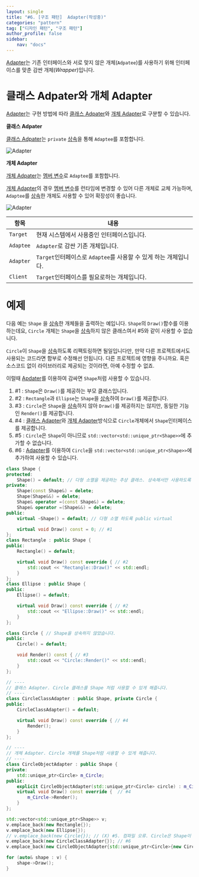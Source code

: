 ```yaml
---
layout: single
title: "#6. [구조 패턴]  Adapter(작성중)"
categories: "pattern"
tag: ["디자인 패턴", "구조 패턴"]
author_profile: false
sidebar: 
    nav: "docs"
---
```


[Adapter](??)는 기존 인터페이스와 서로 맞지 않은 개체(`Adpatee`)를 사용하기 위해 인터페이스를 맞춘 감싼 개체(*Wrapper*)입니다.

# 클래스 Adpater와 개체 Adapter

[Adapter](??)는 구현 방법에 따라 [클래스 Adpater](??)와 [개체 Adapter](??)로 구분할 수 있습니다.

**클래스 Adpater**

[클래스 Adpater](??)는 `private` [상속](https://tango1202.github.io/legacy-cpp-oop/legacy-cpp-oop-inheritance/)을 통해 `Adaptee`를 포함합니다.

![Adapter](https://github.com/tango1202/tango1202.github.io/assets/133472501/f65ea2d9-ef45-415b-a9ca-eba14d8170e4)

**개체 Adapter**

[개체 Adpater](??)는 [멤버 변수](??)로 `Adaptee`를 포함합니다. 

[개체 Adapter](??)의 경우 [멤버 변수](??)를 런타임에 변경할 수 있어 다른 개체로 교체 가능하며, `Adaptee`를 [상속](https://tango1202.github.io/legacy-cpp-oop/legacy-cpp-oop-inheritance/)한 개체도 사용할 수 있어 확장성이 좋습니다.

![Adapter](https://github.com/tango1202/tango1202.github.io/assets/133472501/7df7d2ef-ca49-4bea-868f-3ff8d9b56a40)

|항목|내용|
|--|--|
|`Target`|현재 시스템에서 사용중인 인터페이스입니다.|
|`Adaptee`|`Adapter`로 감싼 기존 개체입니다.|
|`Adapter`|`Target`인터페이스로 `Adaptee`를 사용할 수 있게 하는 개체입니다.|
|`Client`|`Target`인터페이스를 필요로하는 개체입니다.|

# 예제

다음 예는 `Shape` 을 [상속](https://tango1202.github.io/legacy-cpp-oop/legacy-cpp-oop-inheritance/)한 개체들을 출력하는 예입니다. `Shape`의 `Draw()`함수를 이용하는데요, `Circle` 개체는 `Shape`을 [상속](https://tango1202.github.io/legacy-cpp-oop/legacy-cpp-oop-inheritance/)하지 않은 클래스여서 #5와 같이 사용할 수 없습니다. 

`Circle`이 `Shape`을 [상속](https://tango1202.github.io/legacy-cpp-oop/legacy-cpp-oop-inheritance/)하도록 리팩토링하면 될일입니다만, 만약 다른 프로젝트에서도 사용되는 코드라면 함부로 수정해선 안됩니다. 다른 프로젝트에 영향을 주니까요. 혹은 소스코드 없이 라이브러리로 제공되는 것이라면, 아예 수정할 수 없죠. 

이럴때 [Apdater](??)를 이용하여 감싸면 `Shape`처럼 사용할 수 있습니다.

1. #1 : `Shape`은 `Draw()`를 제공하는 부모 클래스입니다.
2. #2 : `Rectangle`과 `Ellipse`는 `Shape`을 [상속](https://tango1202.github.io/legacy-cpp-oop/legacy-cpp-oop-inheritance/)하여 `Draw()`를 제공합니다.
3. #3 : `Circle`은 `Shape`을 [상속](https://tango1202.github.io/legacy-cpp-oop/legacy-cpp-oop-inheritance/)하지 않아 `Draw()`를 제공하지는 않지만, 동일한 기능인 `Render()`를 제공합니다.
4. #4 : [클래스 Adapter](??)와 [개체 Adapter](??)방식으로 `Circle`개체에서 `Shape`인터페이스를 제공합니다.
5. #5 : `Circle`은 `Shape`이 아니므로 `std::vector<std::unique_ptr<Shape>>`에 추가할 수 없습니다.
6. #6 : [Adapter](??)를 이용하여 `Circle`을 `std::vector<std::unique_ptr<Shape>>`에 추가하여 사용할 수 있습니다.

```cpp
class Shape {
protected:
    Shape() = default; // 다형 소멸을 제공하는 추상 클래스. 상속해서만 사용하도록 protected
private:
    Shape(const Shape&) = delete; 
    Shape(Shape&&) = delete; 
    Shape& operator =(const Shape&) = delete; 
    Shape& operator =(Shape&&) = delete;   
public:
    virtual ~Shape() = default; // 다형 소멸 하도록 public virtual    

    virtual void Draw() const = 0; // #1
};
class Rectangle : public Shape {
public:
    Rectangle() = default;

    virtual void Draw() const override { // #2
        std::cout << "Rectangle::Draw()" << std::endl;
    }
};
class Ellipse : public Shape {
public:
    Ellipse() = default;

    virtual void Draw() const override { // #2
        std::cout << "Ellipse::Draw()" << std::endl;
    }
};

class Circle { // Shape을 상속하지 않았습니다.
public:
    Circle() = default;

    void Render() const { // #3
        std::cout << "Circle::Render()" << std::endl;            
    }
};  

// ----
// 클래스 Adapter. Circle 클래스를 Shape 처럼 사용할 수 있게 해줍니다.
// ----
class CircleClassAdapter : public Shape, private Circle {
public:
    CircleClassAdapter() = default;

    virtual void Draw() const override { // #4
        Render();
    }   
};

// ----
// 개체 Adapter. Circle 개체를 Shape처럼 사용할 수 있게 해줍니다.
// ----
class CircleObjectAdapter : public Shape {
private:
    std::unique_ptr<Circle> m_Circle;
public:
    explicit CircleObjectAdapter(std::unique_ptr<Circle> circle) : m_Circle(std::move(circle)) {}
    virtual void Draw() const override {  // #4
        m_Circle->Render();
    } 
};

std::vector<std::unique_ptr<Shape>> v;
v.emplace_back(new Rectangle{}); 
v.emplace_back(new Ellipse{});
// v.emplace_back(new Circle{}); // (X) #5. 컴파일 오류. Circle은 Shape이 아닙니다.
v.emplace_back(new CircleClassAdapter{}); // #6
v.emplace_back(new CircleObjectAdapter{std::unique_ptr<Circle>{new Circle{}}}); // #6

for (auto& shape : v) {
    shape->Draw();
}    
```